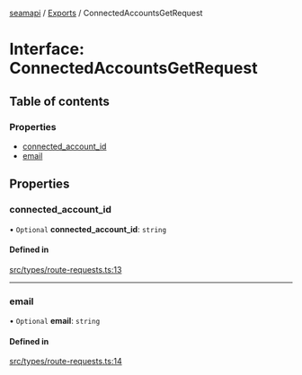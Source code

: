 [seamapi](../README.md) / [Exports](../modules.md) / ConnectedAccountsGetRequest

# Interface: ConnectedAccountsGetRequest

## Table of contents

### Properties

- [connected\_account\_id](ConnectedAccountsGetRequest.md#connected_account_id)
- [email](ConnectedAccountsGetRequest.md#email)

## Properties

### connected\_account\_id

• `Optional` **connected\_account\_id**: `string`

#### Defined in

[src/types/route-requests.ts:13](https://github.com/seamapi/javascript/blob/main/src/types/route-requests.ts#L13)

___

### email

• `Optional` **email**: `string`

#### Defined in

[src/types/route-requests.ts:14](https://github.com/seamapi/javascript/blob/main/src/types/route-requests.ts#L14)
